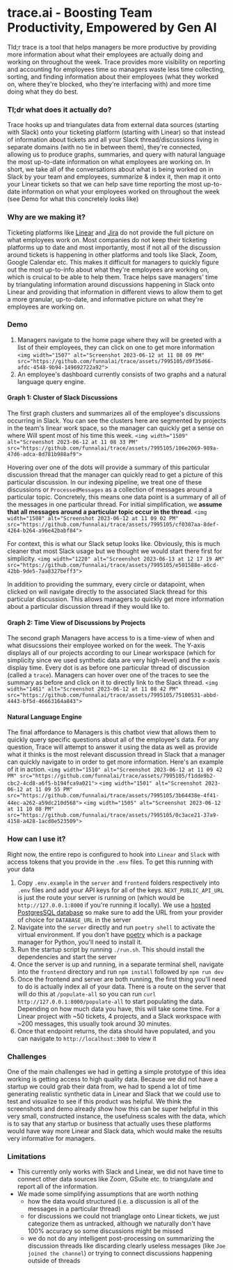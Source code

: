 # trace.ai - Boosting Team Productivity, Empowered by Gen AI

Tld;r trace is a tool that helps managers be more productive by providing more information about what their employees are actually doing and working on throughout the week. Trace provides more visibility on reporting and accounting for employees time so managers waste less time collecting, sorting, and finding information about their employees (what they worked on, where they're blocked, who they're interfacing with) and more time doing what they do best.

### Tl;dr what does it actually do?

Trace hooks up and triangulates data from external data sources (starting with Slack) onto your ticketing platform (starting with Linear) so that instead of information about tickets and all your Slack thread/discussions living in separate domains (with no tie in between them), they're connected, allowing us to produce graphs, summaries, and query with natural language the most up-to-date information on what employees are working on. In short, we take all of the conversations about what is being worked on in Slack by your team and employees, summarize & index it, then map it onto your Linear tickets so that we can help save time reporting the most up-to-date information on what your employees worked on throughout the week (see Demo for what this concretely looks like)

### Why are we making it?

Ticketing platforms like [Linear](https://linear.app/) and [Jira](https://www.atlassian.com/software/jira) do not provide the full picture on what employees work on. Most companies do not keep their ticketing platforms up to date and most importantly, most if not all of the discussion around tickets is happening in other platforms and tools like Slack, Zoom, Google Calendar etc. This makes it difficult for managers to quickly figure out the most up-to-info about what they're employees are working on, which is cruical to be able to help them. Trace helps save managers' time by triangulating information around discussions happening in Slack onto Linear and providing that information in different views to allow them to get a more granular, up-to-date, and informative picture on what they're employees are working on.

### Demo 

1. Managers navigate to the home page where they will be greeted with a list of their employees, they can click on one to get more information
   `<img width="1507" alt="Screenshot 2023-06-12 at 11 08 09 PM" src="https://github.com/funnalai/trace/assets/7995105/d9f35d66-afdc-4548-9b94-149692722a92">`
2. An employee's dashboard currently consists of two graphs and a natural language query engine.

#### Graph 1: Cluster of Slack Discussions

The first graph clusters and summarizes all of the employee's discussions occurring in Slack. You can see the clusters here are segmented by projects in the team's linear work space, so the manager can quickly get a sense on where Will spent most of his time this week.
`<img width="1509" alt="Screenshot 2023-06-12 at 11 08 33 PM" src="https://github.com/funnalai/trace/assets/7995105/106e2069-989a-47d6-adca-8d781b988af9">`

Hovering over one of the dots will provide a summary of this particular discussion thread that the manager can quickly read to get a picture of this particular discussion. In our indexing pipeline, we treat one of these discussions or `ProcessedMessages` as a collection of messages around a particular topic. Concretely, this means one data point is a summary of all of the messages in one particular thread. For initial simplification, we **assume that all messages around a particular topic occur in the thread**.
`<img width="1508" alt="Screenshot 2023-06-12 at 11 09 02 PM" src="https://github.com/funnalai/trace/assets/7995105/cf0307aa-8def-4264-b264-a96e42babf84">`

For context, this is what our Slack setup looks like. Obviously, this is much cleaner that most Slack usage but we thought we would start there first for simplicity.
`<img width="1220" alt="Screenshot 2023-06-13 at 12 17 19 AM" src="https://github.com/funnalai/trace/assets/7995105/e501588e-a6cd-42bb-9de5-7aa8327beff3">`

In addition to providing the summary, every circle or datapoint, when clicked on will navigate directly to the associated Slack thread for this particular discussion. This allows managers to quickly get more information about a particular discussion thread if they would like to.

#### Graph 2: Time View of Discussions by Projects

The second graph Managers have access to is a time-view of when and what disucssions their employee worked on for the week. The Y-axis displays all of our projects according to our Linear workspace (which for simplicity since we used synthetic data are very high-level) and the x-axis display time. Every dot is as before one particular thread of discussion (called a `trace`). Managers can hover over one of the traces to see the summary as before and click on it to directly link to the Slack thread.
`<img width="1461" alt="Screenshot 2023-06-12 at 11 08 42 PM" src="https://github.com/funnalai/trace/assets/7995105/75100531-abbd-4443-bf5d-46663164a843">`

#### Natural Language Engine

The final affordance to Managers is this chatbot view that allows them to quickly query specific questions about all of the employee's data.
For any question, Trace will attempt to answer it using the data as well as provide what it thinks is the most relevant discussion thread in Slack that a manager can quickly navigate to in order to get more information. Here's an example of it in action.
`<img width="1510" alt="Screenshot 2023-06-12 at 11 09 42 PM" src="https://github.com/funnalai/trace/assets/7995105/f1dde9b2-cbc2-4cd8-a6f5-b194fca9a021">`
`<img width="1501" alt="Screenshot 2023-06-12 at 11 09 55 PM" src="https://github.com/funnalai/trace/assets/7995105/3b64438e-4f41-44ec-a262-a59dc210d568">`
`<img width="1505" alt="Screenshot 2023-06-12 at 11 10 08 PM" src="https://github.com/funnalai/trace/assets/7995105/0c3ace21-37a9-4158-a428-1acd0e523509">`

### How can I use it?

Right now, the entire repo is configured to hook into `Linear` and `Slack` with access tokens that you provide in the `.env` files. To get this running with your data

1. Copy `.env.example` in the `server` and `frontend` folders respectively into `.env` files and add your API keys for all of the keys. `NEXT_PUBLIC_API_URL` is just the route your server is running on (which would be `http://127.0.0.1:8000` if you're running it locally). We use a [hosted PostgresSQL database](https://docs.digitalocean.com/products/databases/postgresql/) so make sure to add the URL from your provider of choice for `DATABASE_URL` in the server
2. Navigate into the `server` directly and run `poetry shell` to activate the virtual environment. If you don't have [poetry](https://github.com/python-poetry/poetry) which is a package manager for Python, you'll need to install it.
3. Run the startup script by running `./run.sh`. This should install the dependencies and start the server
4. Once the server is up and running, in a separate terminal shell, navigate into the `frontend` directory and run `npm install` followed by `npm run dev`
5. Once the frontend and server are both running, the first thing you'll need to do is actually index all of your data. There is a route on the server that will do this at `/populate-all` so you can run `curl http://127.0.0.1:8000/populate-all` to start populating the data. Depending on how much data you have, this will take some time. For a Linear project with ~50 tickets, 4 projects, and a Slack workspace with ~200 messages, this usually took around 30 minutes.
6. Once that endpoint returns, the data should have populated, and you can navigate to `http://localhost:3000` to view it

### Challenges

One of the main challenges we had in getting a simple prototype of this idea working is getting access to high quality data. Because we did not have a startup we could grab their data from, we had to spend a lot of time generating realistic synthetic data in Linear and Slack that we could use to test and visualize to see if this product was helpful. We think the screenshots and demo already show how this can be super helpful in this very small, constructed instance, the usefulness scales with the data, which is to say that any startup or business that actually uses these platforms would have way more Linear and Slack data, which would make the results very informative for managers.

### Limitations

- This currently only works with Slack and Linear, we did not have time to connect other data sources like Zoom, GSuite etc. to triangulate and report all of the information.
- We made some simplifying assumptions that are worth nothing
  - how the data would structured (i.e. a discussion is all of the messages in a particular thread)
  - for discussions we could not trianglage onto Linear tickets, we just categorize them as untracked, although we naturally don't have 100% accuracy so some discussions might be missed
  - we do not do any intelligent post-processing on summarizing the discussion threads like discarding clearly useless messages (like `Joe joined the channel`) or trying to connect discussions happening outside of threads

